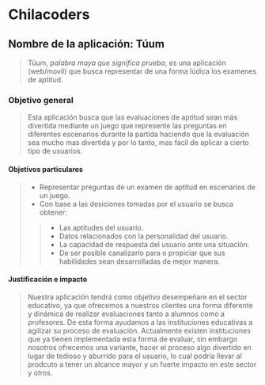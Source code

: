 # Chilacoders

## Nombre de la aplicación: Túum

> Túum, *palabra maya que significa prueba*, es una aplicación (web/movil) que busca representar de una forma l&uacute;dica los examenes de aptitud. 

### Objetivo general

> Esta aplicación busca que las evaluaciones de aptitud sean m&aacute;s divertida mediante un juego que represente las preguntas en diferentes escenarios durante la partida haciendo que la evaluaci&oacute;n sea mucho mas divertida y por lo tanto, mas facil de aplicar a cierto tipo de usuarios. 

#### Objetivos particulares

> - Representar preguntas de un examen de aptitud en escenarios de un juego.
> - Con base a las desiciones tomadas por el usuario se busca obtener:
>> - Las aptitudes del usuario.
>> - Datos relacionados con la personalidad del usuario.
>> - La capacidad de respuesta del usuario ante una situaci&oacute;n.
>> - De ser posible canalizarlo para o propiciar que sus habilidades sean desarrolladas de mejor manera.
 


#### Justificación e impacto 
> Nuestra aplicación tendrá como objetivo desempeñare en el sector educativo, ya que ofrecemos a nuestros clientes una forma diferente 
> y dinámica de realizar evaluaciones tanto a alumnos como a profesores. De esta forma ayudamos a las instituciones educativas a agilizar 
> su proceso de evaluación. 
> Actualmente existen instituciones que ya tienen implementada esta forma de evaluar, sin embargo nosotros ofrecemos una variante, hacer 
> el proceso algo divertido en lugar de tedioso y aburrido para el usuario, lo cual podría llevar al prodcuto a tener un alcance mayor y 
> un fuerte impacto en este sector y otros. 